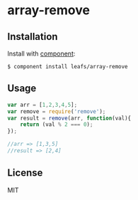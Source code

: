 
# array-remove

  

## Installation

  Install with [component](http://component.io):

    $ component install leafs/array-remove

## Usage

```js
var arr = [1,2,3,4,5];
var remove = require('remove');
var result = remove(arr, function(val){
	return (val % 2 === 0);
});

//arr => [1,3,5]
//result => [2,4]
```


## License

  MIT
